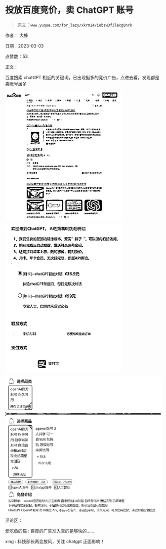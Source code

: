 # 投放百度竞价，卖 ChatGPT 账号

> 原文：[`www.yuque.com/for_lazy/xkrm14/iobzw3f3lacg8nrk`](https://www.yuque.com/for_lazy/xkrm14/iobzw3f3lacg8nrk)



作者： 大蜂 

日期：2023-03-03 

点赞数：53 

正文： 

百度搜索 chatGPT 相近的关键词，已出现挺多的竞价广告，点进去看，发现都是卖账号居多 

![](img/5ce8e0fd9264c9ca7bb26ae2c1d6f9e3.png) 

![](img/cae90bdf587c2da8a4cc4c32c1d59b12.png) 

![](img/0e3d9c2e779f2625024b20e51eb79695.png) 

评论区： 

爱吃鱼的猫 : 百度的广告准入真的是够快的…… 

xing : 科技部长两会放风，关注 chatgpt 正面影响！ 


